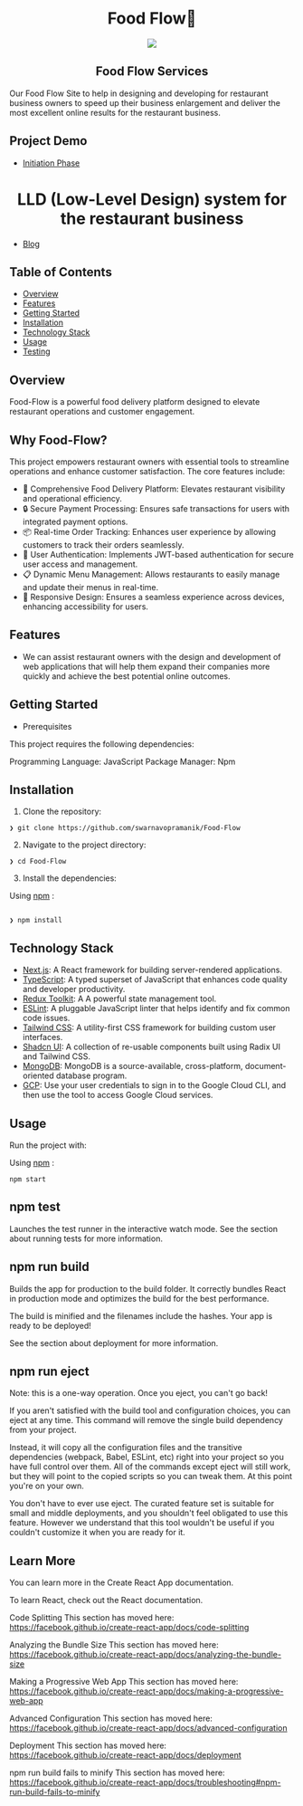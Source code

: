 <h1 align="center"> Food Flow🍕 </h1>

<div align="center">

<img src="https://github.com/user-attachments/assets/0fba8ca1-16c0-49c9-aa00-1655a3dffed9">
</div>


<h2 align="center">Food Flow Services</h2>
    
Our Food Flow Site to help in designing and developing for restaurant business owners to speed up their business enlargement and 
deliver the most excellent online results for the restaurant business.

## Project Demo 

- [Initiation Phase](https://vimeo.com/1091730677?share=copy)

<h1 align="center"> LLD (Low-Level Design) system for the restaurant business </h2>

- [Blog ](https://medium.com/@swarnavo.pramanik1701/design-lld-a-system-for-online-food-ordering-and-delivery-like-zomato-93b70cc79a3f)

## Table of Contents

- [Overview](#overview)
- [Features](#features)
- [Getting Started](#roadmap)
- [Installation](#installation)
- [Technology Stack](#technology-stack)
- [Usage](#usage)
- [Testing](#testing)


## Overview


Food-Flow is a powerful food delivery platform designed to elevate restaurant operations and customer engagement.

## Why Food-Flow?

This project empowers restaurant owners with essential tools to streamline operations and enhance customer satisfaction. The core features include:

- 🍔 Comprehensive Food Delivery Platform: Elevates restaurant visibility and operational efficiency.
- 🔒 Secure Payment Processing: Ensures safe transactions for users with integrated payment options.
- 📦 Real-time Order Tracking: Enhances user experience by allowing customers to track their orders seamlessly.
- 🔑 User Authentication: Implements JWT-based authentication for secure user access and management.
- 📋 Dynamic Menu Management: Allows restaurants to easily manage and update their menus in real-time.
- 📱 Responsive Design: Ensures a seamless experience across devices, enhancing accessibility for users.

## Features 


- We can assist restaurant owners with the design and development of web applications that will help them expand their companies more quickly and achieve the best potential online outcomes.


## Getting Started

- Prerequisites


This project requires the following dependencies:

Programming Language: JavaScript
Package Manager: Npm

## Installation

1. Clone the repository:

```
❯ git clone https://github.com/swarnavopramanik/Food-Flow

```
2. Navigate to the project directory:

```
❯ cd Food-Flow

```

3. Install the dependencies:

Using [npm](https://www.npmjs.com/) :

```

❯ npm install

```
## Technology Stack

- [Next.js](https://nextjs.org): A React framework for building server-rendered applications.
- [TypeScript](https://www.typescriptlang.org): A typed superset of JavaScript that enhances code quality and developer productivity.
- [Redux Toolkit](https://redux-toolkit.js.org/): A A powerful state management tool.
- [ESLint](https://eslint.org): A pluggable JavaScript linter that helps identify and fix common code issues.
- [Tailwind CSS](https://tailwindcss.com): A utility-first CSS framework for building custom user interfaces.
- [Shadcn UI](https://ui.shadcn.com/): A collection of re-usable components built using Radix UI and Tailwind CSS.
- [MongoDB](https://www.mongodb.com/): MongoDB is a source-available, cross-platform, document-oriented database program.
- [GCP](https://cloud.google.com/?hl=en):  Use your user credentials to sign in to the Google Cloud CLI, and then use the tool to access Google Cloud services.

## Usage

Run the project with:

Using [npm](https://www.npmjs.com/) :

```
npm start

```


## npm test


Launches the test runner in the interactive watch mode.
See the section about running tests for more information.

## npm run build


Builds the app for production to the build folder.
It correctly bundles React in production mode and optimizes the build for the best performance.

The build is minified and the filenames include the hashes.
Your app is ready to be deployed!

See the section about deployment for more information.

## npm run eject


Note: this is a one-way operation. Once you eject, you can't go back!

If you aren't satisfied with the build tool and configuration choices, you can eject at any time. This command will remove the single build dependency from your project.

Instead, it will copy all the configuration files and the transitive dependencies (webpack, Babel, ESLint, etc) right into your project so you have full control over them. All of the commands except eject will still work, but they will point to the copied scripts so you can tweak them. At this point you're on your own.

You don't have to ever use eject. The curated feature set is suitable for small and middle deployments, and you shouldn't feel obligated to use this feature. However we understand that this tool wouldn't be useful if you couldn't customize it when you are ready for it.

## Learn More


You can learn more in the Create React App documentation.

To learn React, check out the React documentation.

Code Splitting
This section has moved here: https://facebook.github.io/create-react-app/docs/code-splitting

Analyzing the Bundle Size
This section has moved here: https://facebook.github.io/create-react-app/docs/analyzing-the-bundle-size

Making a Progressive Web App
This section has moved here: https://facebook.github.io/create-react-app/docs/making-a-progressive-web-app

Advanced Configuration
This section has moved here: https://facebook.github.io/create-react-app/docs/advanced-configuration

Deployment
This section has moved here: https://facebook.github.io/create-react-app/docs/deployment

npm run build fails to minify
This section has moved here: https://facebook.github.io/create-react-app/docs/troubleshooting#npm-run-build-fails-to-minify
